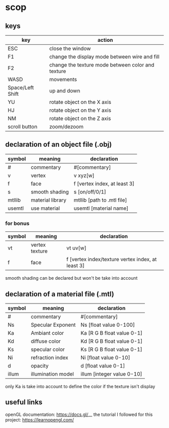 # scop

## keys
| key | action |
| --- | ------ |
| ESC | close the window |
| F1 | change the display mode between wire and fill |
| F2 | change the texture mode between color and texture |
| WASD | movements |
| Space/Left Shift | up and down |
| YU | rotate object on the X axis |
| HJ | rotate object on the Y axis |
| NM | rotate object on the Z axis |
| scroll button | zoom/dezoom |

## declaration of an object file (.obj)
| symbol | meaning | declaration |
| ------ | ------- | ----------- |
| # | commentary | #[commentary] |
| v | vertex | v xyz[w] |
| f | face | f [vertex index, at least 3] |
| s | smooth shading | s [on/off/0/1]
| mtllib | material library | mtllib [path to .mtl file] |
| usemtl | use material | usemtl [material name] |

### for bonus
| symbol | meaning | declaration |
| ------ | ------- | ----------- |
| vt | vertex texture | vt uv[w] |
| f | face | f [vertex index/texture vertex index, at least 3] |

smooth shading can be declared but won't be take into account

## declaration of a material file (.mtl)
| symbol | meaning | declaration |
| ------ | ------- | ----------- |
| # | commentary | #[commentary] |
| Ns | Specular Exponent | Ns [float value 0-100] |
| Ka | Ambiant color | Ka [R G B float value 0-1]
| Kd | diffuse color | Kd [R G B float value 0-1]
| Ks | specular color | Ks [R G B float value 0-1]
| Ni | refraction index | Ni [float value 0-10] |
| d | opacity | d [float value 0-1] |
| illum | illumination model | illum [integer value 0-10]

only Ka is take into account to define the color if the texture isn't display

## useful links

openGL documentation: https://docs.gl/__
the tutorial I followed for this project: https://learnopengl.com/
